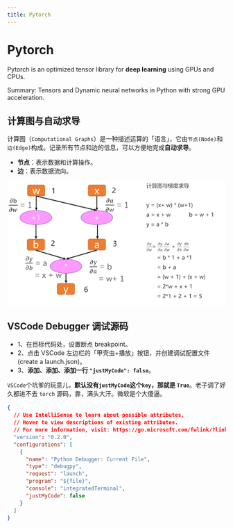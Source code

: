 ```yaml
---
title: Pytorch
---
```


# Pytorch

Pytorch is an optimized tensor library for **deep learning** using GPUs and CPUs.

Summary: Tensors and Dynamic neural networks in Python with strong GPU acceleration.

## 计算图与自动求导

计算图（`Computational Graphs`）是一种描述运算的「语言」，它由`节点(Node)`和`边(Edge)`构成。记录所有节点和边的信息，可以方便地完成**自动求导**。

- **节点**：表示数据和计算操作。
- **边**：表示数据流向。

![An image](./img/compt-graph.png)

## VSCode Debugger 调试源码

- 1、在目标代码处，设置断点 breakpoint。
- 2、点击 VSCode 左边栏的「甲壳虫+播放」按钮，并创建调试配置文件(create a launch.json)。
- 3、**添加、添加、添加一行 `"justMyCode": false`**。

`VSCode`个坑爹的玩意儿，**默认没有`justMyCode`这个`key`，那就是 `True`**。老子调了好久都进不去 `torch` 源码，靠，满头大汗。微软是个大傻逼。

```json {13}
{
  // Use IntelliSense to learn about possible attributes.
  // Hover to view descriptions of existing attributes.
  // For more information, visit: https://go.microsoft.com/fwlink/?linkid=830387
  "version": "0.2.0",
  "configurations": [
    {
      "name": "Python Debugger: Current File",
      "type": "debugpy",
      "request": "launch",
      "program": "${file}",
      "console": "integratedTerminal",
      "justMyCode": false
    }
  ]
}
```
